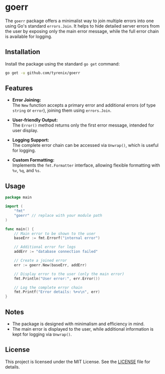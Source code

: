 # goerr

The `goerr` package offers a minimalist way to join multiple errors into one using Go's standard `errors.Join`. It helps to hide detailed server errors from the user by exposing only the main error message, while the full error chain is available for logging.

## Installation

Install the package using the standard `go get` command:

```bash
go get -u github.com/tyrenix/goerr
```

## Features

- **Error Joining:**  
  The `New` function accepts a primary error and additional errors (of type `string` or `error`), joining them using `errors.Join`.

- **User-friendly Output:**  
  The `Error()` method returns only the first error message, intended for user display.

- **Logging Support:**  
  The complete error chain can be accessed via `Unwrap()`, which is useful for logging.

- **Custom Formatting:**  
  Implements the `fmt.Formatter` interface, allowing flexible formatting with `%v`, `%q`, and `%s`.

## Usage

```go
package main

import (
	"fmt"
	"goerr" // replace with your module path
)

func main() {
	// Main error to be shown to the user
	baseErr := fmt.Errorf("internal error")

	// Additional error for logs
	addErr := "database connection failed"

	// Create a joined error
	err := goerr.New(baseErr, addErr)

	// Display error to the user (only the main error)
	fmt.Println("User error:", err.Error())

	// Log the complete error chain
	fmt.Printf("Error details: %+v\n", err)
}
```

## Notes

- The package is designed with minimalism and efficiency in mind.
- The main error is displayed to the user, while additional information is kept for logging via `Unwrap()`.

## License

This project is licensed under the MIT License. See the [LICENSE](https://github.com/tyrenix/goerr/blob/master/LICENSE) file for details.